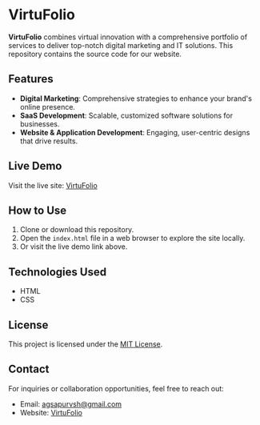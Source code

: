 # VirtuFolio

**VirtuFolio** combines virtual innovation with a comprehensive portfolio of services to deliver top-notch digital marketing and IT solutions. This repository contains the source code for our website.

## Features
- **Digital Marketing**: Comprehensive strategies to enhance your brand's online presence.
- **SaaS Development**: Scalable, customized software solutions for businesses.
- **Website & Application Development**: Engaging, user-centric designs that drive results.

## Live Demo
Visit the live site: [VirtuFolio](https://<chaos-ka-king>.github.io/virtufolio-website)

## How to Use
1. Clone or download this repository.
2. Open the `index.html` file in a web browser to explore the site locally.
3. Or visit the live demo link above.

## Technologies Used
- HTML
- CSS

## License
This project is licensed under the [MIT License](LICENSE).

## Contact
For inquiries or collaboration opportunities, feel free to reach out:
- Email: [agsapurvsh@gmail.com](mailto:agsapurvsh@gmail.com)
- Website: [VirtuFolio](https://<chaos-ka-king>.github.io/virtufolio-website)
